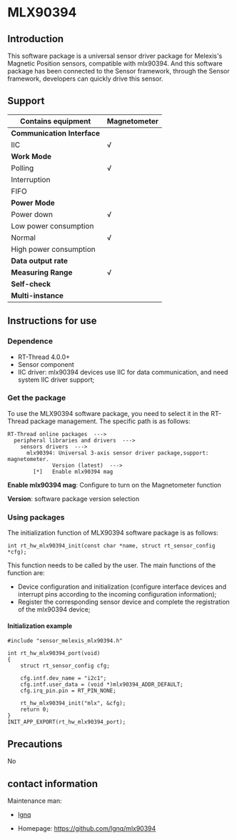 # MLX90394

## Introduction

This software package is a universal sensor driver package for Melexis's Magnetic Position sensors, compatible with mlx90394. 
And this software package has been connected to the Sensor framework, through the Sensor framework, developers can quickly drive this sensor.

## Support

| Contains equipment          | Magnetometer |
| --------------------------- | ------------ |
| **Communication Interface** |              |
| IIC                         | √            |
| **Work Mode**               |              |
| Polling                     | √            |
| Interruption                |              |
| FIFO                        |              |
| **Power Mode**              |              |
| Power down                  | √            |
| Low power consumption       |              |
| Normal                      | √            |
| High power consumption      |              |
| **Data output rate**        |              |
| **Measuring Range**         | √            |
| **Self-check**              |              |
| **Multi-instance**          |              |

## Instructions for use

### Dependence

- RT-Thread 4.0.0+
- Sensor component
- IIC driver: mlx90394 devices use IIC for data communication, and need system IIC driver support;

### Get the package

To use the MLX90394 software package, you need to select it in the RT-Thread package management. The specific path is as follows:

```
RT-Thread online packages  --->
  peripheral libraries and drivers  --->
    sensors drivers  --->
      mlx90394: Universal 3-axis sensor driver package,support: magnetometer.
              Version (latest)  --->
        [*]   Enable mlx90394 mag
```

**Enable mlx90394 mag**: Configure to turn on the Magnetometer function

**Version**: software package version selection

### Using packages

The initialization function of MLX90394 software package is as follows:

```
int rt_hw_mlx90394_init(const char *name, struct rt_sensor_config *cfg);
```

This function needs to be called by the user. The main functions of the function are:

- Device configuration and initialization (configure interface devices and interrupt pins according to the incoming configuration information);
- Register the corresponding sensor device and complete the registration of the mlx90394 device;

#### Initialization example

```
#include "sensor_melexis_mlx90394.h"

int rt_hw_mlx90394_port(void)
{
    struct rt_sensor_config cfg;
    
    cfg.intf.dev_name = "i2c1";
    cfg.intf.user_data = (void *)mlx90394_ADDR_DEFAULT;
    cfg.irq_pin.pin = RT_PIN_NONE;

    rt_hw_mlx90394_init("mlx", &cfg);
    return 0;
}
INIT_APP_EXPORT(rt_hw_mlx90394_port);
```

## Precautions

No

## contact information

Maintenance man:

- [lgnq](https://github.com/lgnq)

- Homepage: <https://github.com/lgnq/mlx90394>
